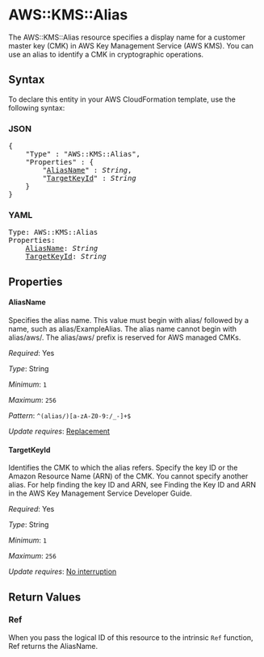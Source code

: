 # AWS::KMS::Alias

The AWS::KMS::Alias resource specifies a display name for a customer master key (CMK) in AWS Key Management Service (AWS KMS). You can use an alias to identify a CMK in cryptographic operations.

## Syntax

To declare this entity in your AWS CloudFormation template, use the following syntax:

### JSON

<pre>
{
    "Type" : "AWS::KMS::Alias",
    "Properties" : {
        "<a href="#aliasname" title="AliasName">AliasName</a>" : <i>String</i>,
        "<a href="#targetkeyid" title="TargetKeyId">TargetKeyId</a>" : <i>String</i>
    }
}
</pre>

### YAML

<pre>
Type: AWS::KMS::Alias
Properties:
    <a href="#aliasname" title="AliasName">AliasName</a>: <i>String</i>
    <a href="#targetkeyid" title="TargetKeyId">TargetKeyId</a>: <i>String</i>
</pre>

## Properties

#### AliasName

Specifies the alias name. This value must begin with alias/ followed by a name, such as alias/ExampleAlias. The alias name cannot begin with alias/aws/. The alias/aws/ prefix is reserved for AWS managed CMKs.

_Required_: Yes

_Type_: String

_Minimum_: <code>1</code>

_Maximum_: <code>256</code>

_Pattern_: <code>^(alias/)[a-zA-Z0-9:/_-]+$</code>

_Update requires_: [Replacement](https://docs.aws.amazon.com/AWSCloudFormation/latest/UserGuide/using-cfn-updating-stacks-update-behaviors.html#update-replacement)

#### TargetKeyId

Identifies the CMK to which the alias refers. Specify the key ID or the Amazon Resource Name (ARN) of the CMK. You cannot specify another alias. For help finding the key ID and ARN, see Finding the Key ID and ARN in the AWS Key Management Service Developer Guide.

_Required_: Yes

_Type_: String

_Minimum_: <code>1</code>

_Maximum_: <code>256</code>

_Update requires_: [No interruption](https://docs.aws.amazon.com/AWSCloudFormation/latest/UserGuide/using-cfn-updating-stacks-update-behaviors.html#update-no-interrupt)

## Return Values

### Ref

When you pass the logical ID of this resource to the intrinsic `Ref` function, Ref returns the AliasName.
